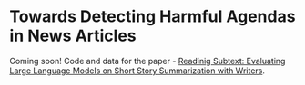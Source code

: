 # Towards Detecting Harmful Agendas in News Articles
Coming soon! Code and data for the paper - [Readinig Subtext: Evaluating Large Language Models on Short Story Summarization with Writers]().
